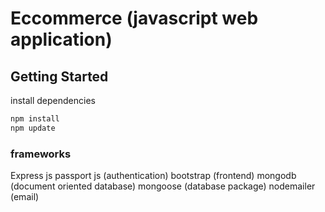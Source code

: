 # Eccommerce (javascript web application)


## Getting Started


install dependencies
```bash
npm install
npm update

```

### frameworks

Express js
passport js (authentication)
bootstrap (frontend)
mongodb (document oriented database)
mongoose (database package)
nodemailer (email)
